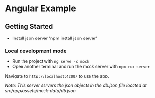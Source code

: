 # Angular Example

## Getting Started
- Install json server 'npm install json server'
### Local development mode
- Run the project with `ng serve -c mock`
- Open another terminal and run the mock server with `npm run server`

Navigate to `http://localhost:4200/` to use the app.

_Note: This server servers the json objects in the db.json file located at src/app/assets/mock-data/db.json_

